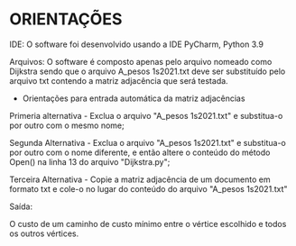 # ORIENTAÇÕES

IDE: O software foi desenvolvido usando a IDE PyCharm, Python 3.9

Arquivos: O software é composto apenas pelo arquivo nomeado como Dijkstra sendo que o arquivo A_pesos 1s2021.txt
deve ser substituído pelo arquivo txt contendo a matriz adjacência que será testada.

- Orientações para entrada automática da matriz adjacências

Primeria alternativa - Exclua o arquivo "A_pesos 1s2021.txt" e substitua-o por outro com o mesmo nome;

Segunda Alternativa - Exclua o arquivo "A_pesos 1s2021.txt" e substitua-o por outro com o nome diferente, e então altere
o conteúdo do método Open() na linha 13 do arquivo "Dijkstra.py";

Terceira Alternativa - Copie a matriz adjacência de um documento em formato txt e cole-o no lugar do conteúdo do arquivo
"A_pesos 1s2021.txt"

Saída:

O custo de um caminho de custo mínimo entre  o vértice escolhido e todos os outros vértices.
